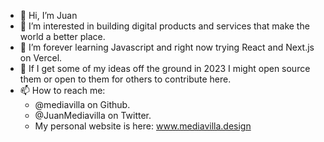 - 👋 Hi, I’m Juan
- 👀 I’m interested in building digital products and services that make the world a better place.
- 🌱 I’m forever learning Javascript and right now trying React and Next.js on Vercel.
- 💞️ If I get some of my ideas off the ground in 2023 I might open source them or open to them for others to contribute here.
- 📫 How to reach me:
  - @mediavilla on Github.
  - @JuanMediavilla on Twitter.
  - My personal website is here: www.mediavilla.design

<!---
mediavilla/mediavilla is a ✨ special ✨ repository because its `README.md` (this file) appears on your GitHub profile.
You can click the Preview link to take a look at your changes.
--->
